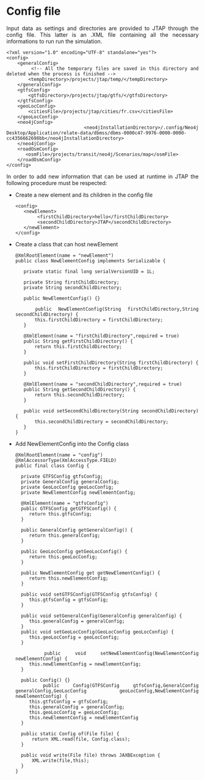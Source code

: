 <html>
<head>

</head>
<body>
<h1>Config file</h1>
<div align="justify">
Input data as settings and directories are provided to JTAP through the config file. This latter is an .XML file containing all the necessary informations to run run the simulation. 
 
  
```
<?xml version="1.0" encoding="UTF-8" standalone="yes"?>
<config>
    <generalConfig>
        <!-- All the temporary files are saved in this directory and deleted when the process is finished -->
        <tempDirectory>/projects/jtap/temp/</tempDirectory>
    </generalConfig>
    <gtfsConfig>
        <gtfsDirectory>/projects/jtap/gtfs/</gtfsDirectory>
    </gtfsConfig>
    <geoLocConfig>
        <citiesFile>/projects/jtap/cities/fr.csv</citiesFile>
    </geoLocConfig>
    <neo4jConfig>
        <neo4jInstallationDirectory>/.config/Neo4j Desktop/Application/relate-data/dbmss/dbms-0000c47-9976-0000-0000-cc4356662698bb</neo4jInstallationDirectory>
    </neo4jConfig>
    <roadOsmConfig>
       <osmFile>/projects/transit/neo4j/Scenarios/map</osmFile>
    </roadOsmConfig>
</config>
```
 
In order to add new information that can be used at runtime in JTAP the following procedure must be respected:
 
<ul>
  <li>Create a new element and its children in the config file
 
   ```
   <config>
      <newElement>
           <firstChildDirectory>hello</firstChildDirectory>
           <secondChildDirectory>JTAP</secondChildDirectory>
      </newElement>
   </config>
   ```
  </li>
  <li>Create a class that can host newElement
 
   ```
  @XmlRootElement(name = "newElement")
  public class NewElementConfig implements Serializable {

      private static final long serialVersionUID = 1L;

      private String firstChildDirectory;
      private String secondChildDirectory;

      public NewElementConfig() {}

      public NewElementConfig(String firstChildDirectory,String secondChildDirectory) {
          this.firstChildDirectory = firstChildDirectory;
      }

      @XmlElement(name = "firstChildDirectory",required = true)
      public String getFirstChildDirectory() {
          return this.firstChildDirectory;
      }

      public void setFirstChildDirectory(String firstChildDirectory) {
          this.firstChildDirectory = firstChildDirectory;
      }
 
      @XmlElement(name = "secondChildDirectory",required = true)
      public String getSecondChildDirectory() {
          return this.secondChildDirectory;
      }

      public void setSecondChildDirectory(String secondChildDirectory) {
          this.secondChildDirectory = secondChildDirectory;
      }
  }
 ```
   </li>

 
  <li>Add NewElementConfig into the Config class
 
   ```
@XmlRootElement(name = "config")
@XmlAccessorType(XmlAccessType.FIELD)
public final class Config {
	
     private GTFSConfig gtfsConfig;
     private GeneralConfig generalConfig;
     private GeoLocConfig geoLocConfig;
     private NewElementConfig newElementConfig; 

     @XmlElement(name = "gtfsConfig")
     public GTFSConfig getGTFSConfig() {
        return this.gtfsConfig;
     }

     public GeneralConfig getGeneralConfig() {
        return this.generalConfig;
     }

     public GeoLocConfig getGeoLocConfig() {
        return this.geoLocConfig;
     }
   
     public NewElementConfig get getNewElementConfig() {
        return this.newElementConfig;
     }

     public void setGTFSConfig(GTFSConfig gtfsConfig) {
        this.gtfsConfig = gtfsConfig;
     }

     public void setGeneralConfig(GeneralConfig generalConfig) {
        this.generalConfig = generalConfig;
     }
     public void setGeoLocConfig(GeoLocConfig geoLocConfig) {
        this.geoLocConfig = geoLocConfig;
     }
   
     public void setNewElementConfig(NewElementConfig newElementConfig) {
        this.newElementConfig = newElementConfig;
     }

     public Config() {}
     public Config(GTFSConfig gtfsConfig,GeneralConfig generalConfig,GeoLocConfig geoLocConfig,NewElementConfig  newElementConfig) {
        this.gtfsConfig = gtfsConfig;
        this.generalConfig = generalConfig;
        this.geoLocConfig = geoLocConfig;
        this.newElementConfig = newElementConfig
     }

     public static Config of(File file) {
         return XML.read(file, Config.class);
     }

     public void write(File file) throws JAXBException {
         XML.write(file,this);
     }
}
   ```
  
  </li>
</ul>
 
</div>
</body>
</html>

